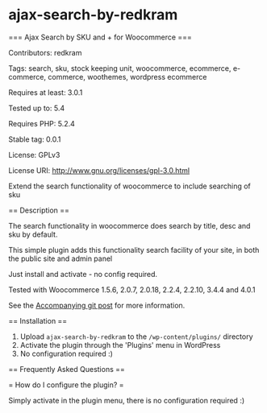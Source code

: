 # ajax-search-by-redkram

=== Ajax Search by SKU and + for Woocommerce ===

Contributors: redkram

Tags: search, sku, stock keeping unit, woocommerce, ecommerce, e-commerce, commerce, woothemes, wordpress ecommerce

Requires at least: 3.0.1

Tested up to: 5.4

Requires PHP: 5.2.4

Stable tag: 0.0.1

License: GPLv3

License URI: http://www.gnu.org/licenses/gpl-3.0.html


Extend the search functionality of woocommerce to include searching of sku

== Description ==

The search functionality in woocommerce does search by title, desc and sku by default.

This simple plugin adds this functionality search facility of your site, in both the public site and admin panel

Just install and activate - no config required.

Tested with Woocommerce 1.5.6, 2.0.7, 2.0.18, 2.2.4, 2.2.10, 3.4.4 and 4.0.1

See the [Accompanying git post](https://github.com/Redkram/) for more information.


== Installation ==

1. Upload `ajax-search-by-redkram` to the `/wp-content/plugins/` directory
2. Activate the plugin through the 'Plugins' menu in WordPress
3. No configuration required :)

== Frequently Asked Questions ==

= How do I configure the plugin? =

Simply activate in the plugin menu, there is no configuration required :)

